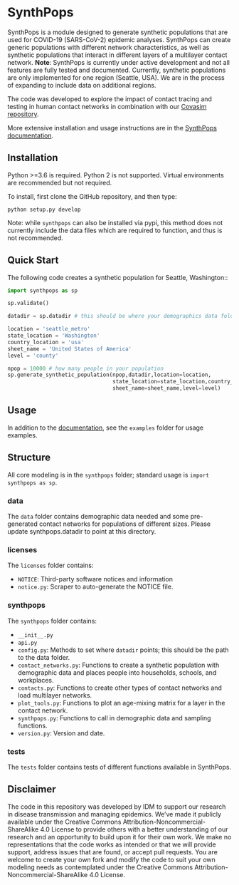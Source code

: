 # SynthPops

SynthPops is a module designed to generate synthetic populations that are used for COVID-19 (SARS-CoV-2) epidemic analyses. SynthPops can create generic populations with different network characteristics, as well as synthetic populations that interact in different layers of a multilayer contact network. **Note**: SynthPops is currently under active development and not all features are fully tested and documented. Currently, synthetic populations are only implemented for one region (Seattle, USA). We are in the process of expanding to include data on additional regions.


The code was developed to explore the impact of contact tracing and testing in human contact networks in combination with our [Covasim repository](https://github.com/InstituteforDiseaseModeling/covasim).

More extensive installation and usage instructions are in the [SynthPops documentation](https://institutefordiseasemodeling.github.io/synthpops/).

## Installation

Python >=3.6 is required. Python 2 is not supported. Virtual environments are recommended but not required.

To install, first clone the GitHub repository, and then type:

`python setup.py develop`

Note: while `synthpops` can also be installed via pypi, this method does not currently include the data files which are required to function, and thus is not recommended.

## Quick Start

The following code creates a synthetic population for Seattle, Washington::
```python
import synthpops as sp

sp.validate()

datadir = sp.datadir # this should be where your demographics data folder resides

location = 'seattle_metro'
state_location = 'Washington'
country_location = 'usa'
sheet_name = 'United States of America'
level = 'county'

npop = 10000 # how many people in your population
sp.generate_synthetic_population(npop,datadir,location=location,
                                 state_location=state_location,country_location=country_location,
                                 sheet_name=sheet_name,level=level)
```

## Usage

In addition to the [documentation](https://institutefordiseasemodeling.github.io/synthpops/usage.html), see the `examples` folder for usage examples.

## Structure

All core modeling is in the `synthpops` folder; standard usage is `import synthpops as sp`.

### data

The `data` folder contains demographic data needed and some pre-generated contact networks for populations of different sizes. Please update synthpops.datadir to point at this directory.

### licenses

The `licenses` folder contains:
* `NOTICE`: Third-party software notices and information
* `notice.py`: Scraper to auto-generate the NOTICE file.

### synthpops

The `synthpops` folder contains:

* `__init__.py`
* `api.py`
* `config.py`: Methods to set where `datadir` points; this should be the path to the data folder.
* `contact_networks.py`: Functions to create a synthetic population with demographic data and places people into households, schools, and workplaces.
* `contacts.py`: Functions to create other types of contact networks and load multilayer networks.
* `plot_tools.py`: Functions to plot an age-mixing matrix for a layer in the contact network.
* `synthpops.py`: Functions to call in demographic data and sampling functions.
* `version.py`: Version and date.

### tests

The `tests` folder contains tests of different functions available in SynthPops.

## Disclaimer


The code in this repository was developed by IDM to support our research in disease transmission and managing epidemics. We’ve made it publicly available under the Creative Commons Attribution-Noncommercial-ShareAlike 4.0 License to provide others with a better understanding of our research and an opportunity to build upon it for their own work. We make no representations that the code works as intended or that we will provide support, address issues that are found, or accept pull requests. You are welcome to create your own fork and modify the code to suit your own modeling needs as contemplated under the Creative Commons Attribution-Noncommercial-ShareAlike 4.0 License.

